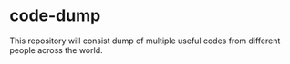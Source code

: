 # code-dump

This repository will consist dump of multiple useful codes from different people across the world. 
